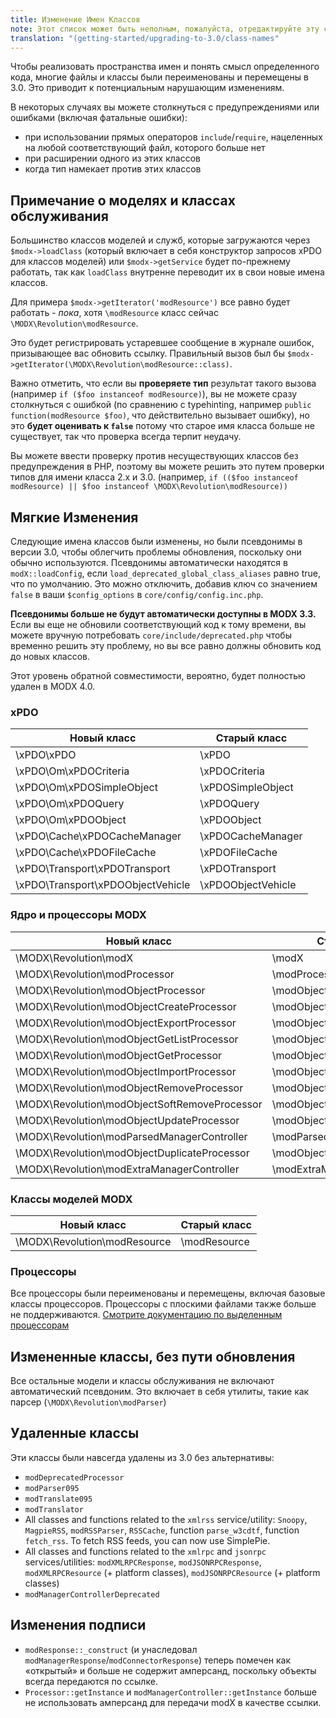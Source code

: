 ```yaml
---
title: Изменение Имен Классов
note: Этот список может быть неполным, пожалуйста, отредактируйте эту страницу, чтобы помочь сделать его полным.
translation: "(getting-started/upgrading-to-3.0/class-names"
---
```


Чтобы реализовать пространства имен и понять смысл определенного кода, многие файлы и классы были переименованы и перемещены в 3.0. Это приводит к потенциальным нарушающим изменениям.

В некоторых случаях вы можете столкнуться с предупреждениями или ошибками (включая фатальные ошибки):

-   при использовании прямых операторов `include`/`require`, нацеленных на любой соответствующий файл, которого больше нет
-   при расширении одного из этих классов
-   когда тип намекает против этих классов

## Примечание о моделях и классах обслуживания

Большинство классов моделей и служб, которые загружаются через `$modx->loadClass` (который включает в себя конструктор запросов xPDO для классов моделей) или `$modx->getService` будет по-прежнему работать, так как `loadClass` внутренне переводит их в свои новые имена классов.

Для примера `$modx->getIterator('modResource')` все равно будет работать - _пока_, хотя `\modResource` класс сейчас `\MODX\Revolution\modResource`.

Это будет регистрировать устаревшее сообщение в журнале ошибок, призывающее вас обновить ссылку. Правильный вызов был бы `$modx->getIterator(\MODX\Revolution\modResource::class)`.

Важно отметить, что если вы **проверяете тип** результат такого вызова (например `if ($foo instanceof modResource)`), вы не можете сразу столкнуться с ошибкой (по сравнению с typehinting, например `public function(modResource $foo)`, что действительно вызывает ошибку), но это **будет оценивать к `false`** потому что старое имя класса больше не существует, так что проверка всегда терпит неудачу.

Вы можете ввести проверку против несуществующих классов без предупреждения в PHP, поэтому вы можете решить это путем проверки типов для имени класса 2.x и 3.0. (например, `if (($foo instanceof modResource) || $foo instanceof \MODX\Revolution\modResource))`

## Мягкие Изменения

Следующие имена классов были изменены, но были псевдонимы в версии 3.0, чтобы облегчить проблемы обновления, поскольку они обычно используются. Псевдонимы автоматически находятся в `modX::loadConfig`, если `load_deprecated_global_class_aliases` равно true, что по умолчанию. Это можно отключить, добавив ключ со значением `false` в ваши `$config_options` в `core/config/config.inc.php`.

**Псевдонимы больше не будут автоматически доступны в MODX 3.3.** Если вы еще не обновили соответствующий код к тому времени, вы можете вручную потребовать `core/include/deprecated.php` чтобы временно решить эту проблему, но вы все равно должны обновить код до новых классов.

Этот уровень обратной совместимости, вероятно, будет полностью удален в MODX 4.0.

### xPDO

| Новый класс                       | Старый класс       |
| --------------------------------- | ------------------ |
| \xPDO\xPDO                        | \xPDO              |
| \xPDO\Om\xPDOCriteria             | \xPDOCriteria      |
| \xPDO\Om\xPDOSimpleObject         | \xPDOSimpleObject  |
| \xPDO\Om\xPDOQuery                | \xPDOQuery         |
| \xPDO\Om\xPDOObject               | \xPDOObject        |
| \xPDO\Cache\xPDOCacheManager      | \xPDOCacheManager  |
| \xPDO\Cache\xPDOFileCache         | \xPDOFileCache     |
| \xPDO\Transport\xPDOTransport     | \xPDOTransport     |
| \xPDO\Transport\xPDOObjectVehicle | \xPDOObjectVehicle |

### Ядро и процессоры MODX

| Новый класс                                   | Старый класс                  |
| --------------------------------------------- | ----------------------------- |
| \MODX\Revolution\modX                         | \modX                         |
| \MODX\Revolution\modProcessor                 | \modProcessor                 |
| \MODX\Revolution\modObjectProcessor           | \modObjectProcessor           |
| \MODX\Revolution\modObjectCreateProcessor     | \modObjectCreateProcessor     |
| \MODX\Revolution\modObjectExportProcessor     | \modObjectExportProcessor     |
| \MODX\Revolution\modObjectGetListProcessor    | \modObjectGetListProcessor    |
| \MODX\Revolution\modObjectGetProcessor        | \modObjectGetProcessor        |
| \MODX\Revolution\modObjectImportProcessor     | \modObjectImportProcessor     |
| \MODX\Revolution\modObjectRemoveProcessor     | \modObjectRemoveProcessor     |
| \MODX\Revolution\modObjectSoftRemoveProcessor | \modObjectSoftRemoveProcessor |
| \MODX\Revolution\modObjectUpdateProcessor     | \modObjectUpdateProcessor     |
| \MODX\Revolution\modParsedManagerController   | \modParsedManagerController   |
| \MODX\Revolution\modObjectDuplicateProcessor  | \modObjectDuplicateProcessor  |
| \MODX\Revolution\modExtraManagerController    | \modExtraManagerController    |

### Классы моделей MODX

| Новый класс                  | Старый класс |
| ---------------------------- | ------------ |
| \MODX\Revolution\modResource | \modResource |

### Процессоры

Все процессоры были переименованы и перемещены, включая базовые классы процессоров. Процессоры с плоскими файлами также больше не поддерживаются. [Смотрите документацию по выделенным процессорам](getting-started/upgrading-to-3.0/processors)

## Измененные классы, без пути обновления

Все остальные модели и классы обслуживания не включают автоматический псевдоним. Это включает в себя утилиты, такие как парсер (`\MODX\Revolution\modParser`)

## Удаленные классы

Эти классы были навсегда удалены из 3.0 без альтернативы:

-   `modDeprecatedProcessor`
-   `modParser095`
-   `modTranslate095`
-   `modTranslator`
-   All classes and functions related to the `xmlrss` service/utility: `Snoopy`, `MagpieRSS`, `modRSSParser`, `RSSCache`, function `parse_w3cdtf`, function `fetch_rss`. To fetch RSS feeds, you can now use SimplePie.
-   All classes and functions related to the `xmlrpc` and `jsonrpc` services/utilities: `modXMLRPCResponse`, `modJSONRPCResponse`, `modXMLRPCResource` (+ platform classes), `modJSONRPCResource` (+ platform classes)
-   `modManagerControllerDeprecated`

## Изменения подписи

-   `modResponse::_construct` (и унаследовал `modManagerResponse`/`modConnectorResponse`) теперь помечен как «открытый» и больше не содержит амперсанд, поскольку объекты всегда передаются по ссылке.
-   `Processor::getInstance` и `modManagerController::getInstance` больше не использовать амперсанд для передачи modX в качестве ссылки.
